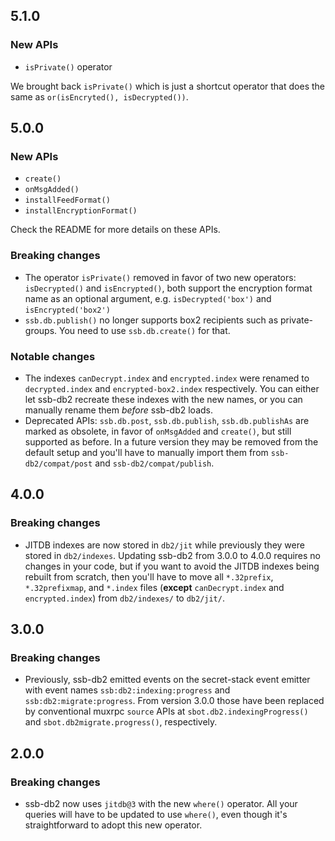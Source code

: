 <!--
SPDX-FileCopyrightText: 2022 Andre 'Staltz' Medeiros

SPDX-License-Identifier: CC0-1.0
-->

## 5.1.0

### New APIs

- `isPrivate()` operator

We brought back `isPrivate()` which is just a shortcut operator that does the
same as `or(isEncryted(), isDecrypted())`.

## 5.0.0

### New APIs

- `create()`
- `onMsgAdded()`
- `installFeedFormat()`
- `installEncryptionFormat()`

Check the README for more details on these APIs.

### Breaking changes

- The operator `isPrivate()` removed in favor of two new operators: `isDecrypted()` and `isEncrypted()`, both support the encryption format name as an optional argument, e.g. `isDecrypted('box')` and `isEncrypted('box2')`
- `ssb.db.publish()` no longer supports box2 recipients such as private-groups. You need to use `ssb.db.create()` for that.

### Notable changes

- The indexes `canDecrypt.index` and `encrypted.index` were renamed to `decrypted.index` and `encrypted-box2.index` respectively. You can either let ssb-db2 recreate these indexes with the new names, or you can manually rename them *before* ssb-db2 loads.
- Deprecated APIs: `ssb.db.post`, `ssb.db.publish`, `ssb.db.publishAs` are marked as obsolete, in favor of `onMsgAdded` and `create()`, but still supported as before. In a future version they may be removed from the default setup and you'll have to manually import them from `ssb-db2/compat/post` and `ssb-db2/compat/publish`.

## 4.0.0

### Breaking changes

- JITDB indexes are now stored in `db2/jit` while previously they were stored in `db2/indexes`. Updating ssb-db2 from 3.0.0 to 4.0.0 requires no changes in your code, but if you want to avoid the JITDB indexes being rebuilt from scratch, then you'll have to move all `*.32prefix`, `*.32prefixmap`, and `*.index` files (**except** `canDecrypt.index` and `encrypted.index`) from `db2/indexes/` to `db2/jit/`.

## 3.0.0

### Breaking changes

- Previously, ssb-db2 emitted events on the secret-stack event emitter with event names `ssb:db2:indexing:progress` and `ssb:db2:migrate:progress`. From version 3.0.0 those have been replaced by conventional muxrpc `source` APIs at `sbot.db2.indexingProgress()` and `sbot.db2migrate.progress()`, respectively.

## 2.0.0

### Breaking changes

- ssb-db2 now uses `jitdb@3` with the new `where()` operator. All your queries will have to be updated to use `where()`, even though it's straightforward to adopt this new operator.
